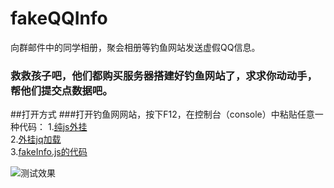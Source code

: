 # fakeQQInfo
向群邮件中的同学相册，聚会相册等钓鱼网站发送虚假QQ信息。

### 救救孩子吧，他们都购买服务器搭建好钓鱼网站了，求求你动动手，帮他们提交点数据吧。 

##打开方式
###打开钓鱼网网站，按下F12，在控制台（console）中粘贴任意一种代码：
1.[纯js外挂](https://raw.githubusercontent.com/zctmdc/fakeQQInfo/master/loadByJS.js)  
2.[外挂jq加载](https://raw.githubusercontent.com/zctmdc/fakeQQInfo/master/loadByJQ.js)  
3.[fakeInfo.js的代码](https://raw.githubusercontent.com/zctmdc/fakeQQInfo/master/fakeInfo.js)  

![测试效果](https://raw.githubusercontent.com/zctmdc/fakeQQInfo/master/QQ%E6%88%AA%E5%9B%BE20190308061106.png)

